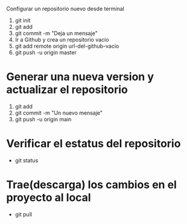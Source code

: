 <hi>Configurar un repositorio nuevo desde terminal</hi>
<ol>
    <li> git init </li> <!-- Inicializa un repositorio vacio en nuestra carpeta -->
    <li> git add </li> <!-- Agrega archivos nuevos y con cambios a la version actual -->
    <li> git commit -m "Deja un mensaje" </li> <!-- Crea una version nuev con los cambios actuales -->
    <li> Ir a Github y crea un repositorio vacio </li> <!-- Inicializa el repositorio de nuestra cuenta actual -->
    <li> git add remote origin url-del-github-vacio </li> <!-- Enlaza el repositorio de nuestra cuenta con el repositorio de nuestra carpeta -->
    <li> git push -u origin master </li> <!-- Actualiza la version actual de nuestra carpeta en el repositorio de nuestra cuenta -->
</ol>

<h1> Generar una nueva version y actualizar el repositorio </h1>
<ol>
    <li> git add </li> <!-- Inicializa un repositorio vacio en nuestra carpeta -->
    <li> git commit -m "Un nuevo mensaje" </li> <!-- Crea una version nuev con los cambios actuales -->
    <li> git push -u origin main </li> <!-- Actualiza la version actual de nuestra carpeta en el repositorio de nuestra cuenta -->
</ol>

<h1> Verificar el estatus del repositorio </h1>
<ul>
    <li> git status </li> <!-- Muestra el estado -->
</ul>

<h1> Trae(descarga) los cambios en el proyecto al local </h1>
<ul>
    <li> git pull </li> <!-- Descarga los archivos a la maquina local -->
</ul>
